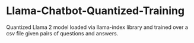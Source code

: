 # Llama-Chatbot-Quantized-Training

Quantized Llama 2 model loaded via llama-index library and trained over a csv file given pairs of questions and answers.
